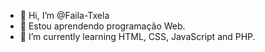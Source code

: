 - 👋 Hi, I’m @Faila-Txela
- 👀 Estou aprendendo programação Web.
- 🌱 I’m currently learning HTML, CSS, JavaScript and PHP.

<!---
Faila-Txela/Faila-Txela is a ✨ special ✨ repository because its `README.md` (this file) appears on your GitHub profile.
You can click the Preview link to take a look at your changes.
--->
